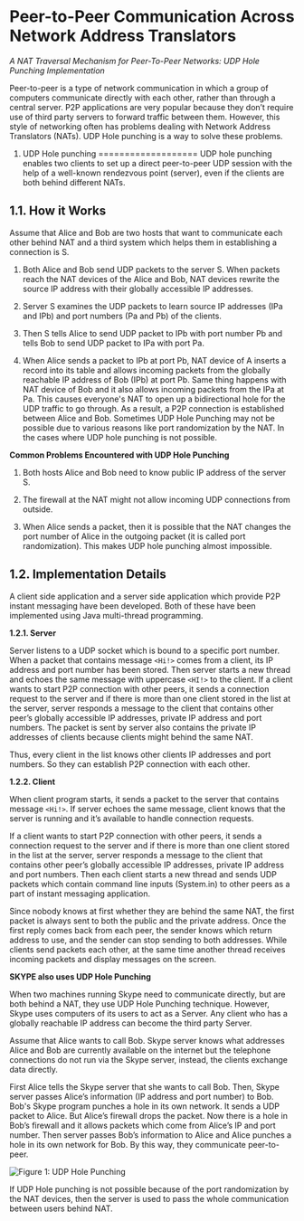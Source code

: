 Peer-to-Peer Communication Across Network Address Translators
============================================
*A NAT Traversal Mechanism for Peer-To-Peer Networks: UDP Hole Punching Implementation*

Peer-to-peer is a type of network communication in which a group of computers communicate directly with each other, rather than through a central server. P2P applications are very popular because they don’t require use of third party servers to forward traffic between them. However, this style of networking often has problems dealing with Network Address Translators (NATs). UDP Hole punching is a way to solve these problems.

1. UDP Hole punching
===================
UDP hole punching enables two clients to set up a direct peer-to-peer UDP session with the help of a well-known rendezvous point (server), even if the clients are both behind different NATs.

1.1. How it Works
-------------------------

Assume that Alice and Bob are two hosts that want to communicate each other behind NAT and a third system which helps them in establishing a connection is S.

1. Both Alice and Bob send UDP packets to the server S. When packets reach the NAT devices of the Alice and Bob, NAT devices rewrite the source IP address with their globally accessible IP addresses.

2. Server S examines the UDP packets to learn source IP addresses (IPa and IPb) and port numbers (Pa and Pb) of the clients.

3. Then S tells Alice to send UDP packet to IPb with port number Pb and tells Bob to send UDP packet to IPa with port Pa.

4. When Alice sends a packet to IPb at port Pb, NAT device of A inserts a record into its table and allows incoming packets from the globally reachable IP address of Bob (IPb) at port Pb. Same thing happens with NAT device of Bob and it also allows incoming packets from the IPa at Pa. This causes everyone's NAT to open up a bidirectional hole for the UDP traffic to go through. As a result, a P2P connection is established between Alice and Bob. Sometimes UDP Hole Punching may not be possible due to various reasons like port randomization by the NAT. In the cases where UDP hole punching is not possible.

**Common Problems Encountered with UDP Hole Punching**

1. Both hosts Alice and Bob need to know public IP address of the server S.

2. The firewall at the NAT might not allow incoming UDP connections from outside.

3. When Alice sends a packet, then it is possible that the NAT changes the port number of Alice in the outgoing packet (it is called port randomization). This makes UDP hole punching almost impossible.

1.2. Implementation Details
----------------------------------------

A client side application and a server side application which provide P2P instant messaging have been developed. Both of these have been implemented using Java multi-thread programming.

**1.2.1. Server**

Server listens to a UDP socket which is bound to a specific port number. When a packet that contains message `<Hi!>` comes from a client, its IP address and port number has been stored. Then server starts a new thread and echoes the same message with uppercase `<HI!>` to the client. If a client wants to start P2P connection with other peers, it sends a connection request to the server and if there is more than one client stored in the list at the server, server responds a message to the client that contains other peer’s globally accessible IP addresses, private IP address and port numbers. The packet is sent by server also contains the private IP addresses of clients because clients might behind the same NAT.

Thus, every client in the list knows other clients IP addresses and port numbers. So they can establish P2P connection with each other.

**1.2.2. Client**

When client program starts, it sends a packet to the server that contains message `<Hi!>`. If server echoes the same message, client knows that the server is running and it’s available to handle connection requests.

If a client wants to start P2P connection with other peers, it sends a connection request to the server and if there is more than one client stored in the list at the server, server responds a message to the client that contains other peer’s globally accessible IP addresses, private IP address and port numbers. Then each client starts a new thread and sends UDP packets which contain command line inputs (System.in) to other peers as a part of instant messaging application.

Since nobody knows at first whether they are behind the same NAT, the first packet is always sent to both the public and the private address. Once the first reply comes back from each peer, the sender knows which return address to use, and the sender can stop sending to both addresses. While clients send packets each other, at the same time another thread receives incoming packets and display messages on the screen.

**SKYPE also uses UDP Hole Punching**

When two machines running Skype need to communicate directly, but are both behind a NAT, they use UDP Hole Punching technique. However, Skype uses computers of its users to act as a Server. Any client who has a globally reachable IP address can become the third party Server. 

Assume that Alice wants to call Bob. Skype server knows what addresses Alice and Bob are currently available on the internet but the telephone connections do not run via the Skype server, instead, the clients exchange data directly.

First Alice tells the Skype server that she wants to call Bob. Then, Skype server passes Alice’s information (IP address and port number) to Bob. Bob's Skype program punches a hole in its own network. It sends a UDP packet to Alice. But Alice’s firewall drops the packet. Now there is a hole in Bob’s firewall and it allows packets which come from Alice’s IP and port number. Then server passes Bob’s information to Alice and Alice punches a hole in its own network for Bob. By this way, they communicate peer-to-peer.

![Figure 1: UDP Hole Punching](https://i.imgsafe.org/27679e2fb3.png)

If UDP Hole punching is not possible because of the port randomization by the NAT devices, then the server is used to pass the whole communication between users behind NAT.
